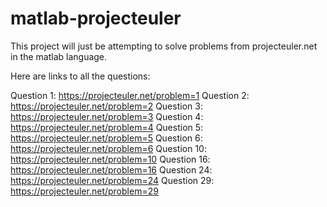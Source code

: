 # matlab-projecteuler
This project will just be attempting to solve problems from projecteuler.net in the matlab language.  

Here are links to all the questions: 

Question 1: https://projecteuler.net/problem=1
Question 2: https://projecteuler.net/problem=2
Question 3: https://projecteuler.net/problem=3
Question 4: https://projecteuler.net/problem=4
Question 5: https://projecteuler.net/problem=5
Question 6: https://projecteuler.net/problem=6
Question 10: https://projecteuler.net/problem=10
Question 16: https://projecteuler.net/problem=16
Question 24: https://projecteuler.net/problem=24
Question 29: https://projecteuler.net/problem=29
